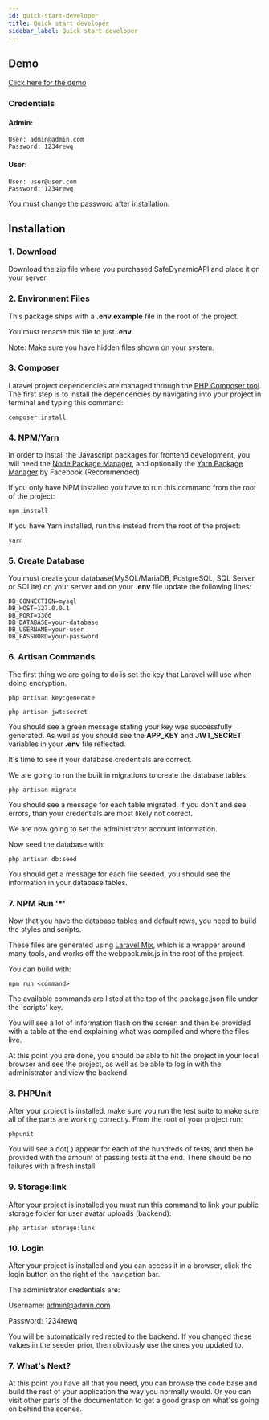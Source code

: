 ```yaml
---
id: quick-start-developer
title: Quick start developer
sidebar_label: Quick start developer
---
```


## Demo

[Click here for the demo](https://safe-dynamic-api-demo.dreamhosters.com/)

### Credentials

#### Admin:

    User: admin@admin.com
    Password: 1234rewq

#### User:

    User: user@user.com
    Password: 1234rewq

You must change the password after installation.

## Installation

### 1. Download

Download the zip file where you purchased SafeDynamicAPI and place it on your server.

### 2. Environment Files

This package ships with a **.env.example** file in the root of the project.

You must rename this file to just **.env**

Note: Make sure you have hidden files shown on your system.

### 3. Composer

Laravel project dependencies are managed through the [PHP Composer tool](http://getcomposer.org/). The first step is to install the depencencies by navigating into your project in terminal and typing this command:

    composer install

### 4. NPM/Yarn

In order to install the Javascript packages for frontend development, you will need the [Node Package Manager](https://www.npmjs.com), and optionally the [Yarn Package Manager](https://yarnpkg.com) by Facebook (Recommended)

If you only have NPM installed you have to run this command from the root of the project:

    npm install

If you have Yarn installed, run this instead from the root of the project:

    yarn

### 5. Create Database

You must create your database(MySQL/MariaDB, PostgreSQL, SQL Server or SQLite) on your server and on your **.env** file update the following lines:

    DB_CONNECTION=mysql
    DB_HOST=127.0.0.1
    DB_PORT=3306
    DB_DATABASE=your-database
    DB_USERNAME=your-user
    DB_PASSWORD=your-password

### 6. Artisan Commands

The first thing we are going to do is set the key that Laravel will use when doing encryption.

    php artisan key:generate

    php artisan jwt:secret

You should see a green message stating your key was successfully generated. As well as you should see the **APP_KEY** and **JWT_SECRET** variables in your **.env** file reflected.

It's time to see if your database credentials are correct.

We are going to run the built in migrations to create the database tables:

    php artisan migrate

You should see a message for each table migrated, if you don't and see errors, than your credentials are most likely not correct.

We are now going to set the administrator account information.

Now seed the database with:

    php artisan db:seed

You should get a message for each file seeded, you should see the information in your database tables.

### 7. NPM Run '\*'

Now that you have the database tables and default rows, you need to build the styles and scripts.

These files are generated using [Laravel Mix](https://laravel.com/docs/8.x/mix), which is a wrapper around many tools, and works off the webpack.mix.js in the root of the project.

You can build with:

    npm run <command>

The available commands are listed at the top of the package.json file under the 'scripts' key.

You will see a lot of information flash on the screen and then be provided with a table at the end explaining what was compiled and where the files live.

At this point you are done, you should be able to hit the project in your local browser and see the project, as well as be able to log in with the administrator and view the backend.

### 8. PHPUnit

After your project is installed, make sure you run the test suite to make sure all of the parts are working correctly. From the root of your project run:

    phpunit

You will see a dot(.) appear for each of the hundreds of tests, and then be provided with the amount of passing tests at the end. There should be no failures with a fresh install.

### 9. Storage:link

After your project is installed you must run this command to link your public storage folder for user avatar uploads (backend):

    php artisan storage:link

### 10. Login

After your project is installed and you can access it in a browser, click the login button on the right of the navigation bar.

The administrator credentials are:

Username: admin@admin.com

Password: 1234rewq

You will be automatically redirected to the backend. If you changed these values in the seeder prior, then obviously use the ones you updated to.

### 7. What's Next?

At this point you have all that you need, you can browse the code base and build the rest of your application the way you normally would. Or you can visit other parts of the documentation to get a good grasp on what'ss going on behind the scenes.
